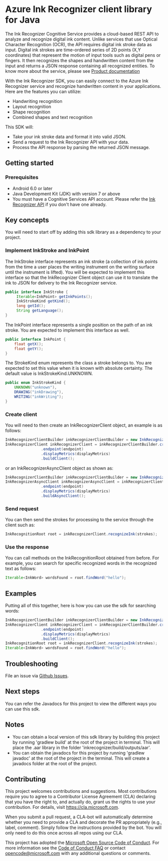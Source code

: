 # Azure Ink Recognizer client library for Java

The Ink Recognizer Cognitive Service provides a cloud-based REST API to analyze and recognize digital ink content. Unlike services that use Optical Character Recognition (OCR), the API requires digital ink stroke data as input. Digital ink strokes are time-ordered series of 2D points (X,Y coordinates) that represent the motion of input tools such as digital pens or fingers. It then recognizes the shapes and handwritten content from the input and returns a JSON response containing all recognized entities. To know more about the service, please see [Product documentation][inkrecognizer_docs]

With the Ink Recognizer SDK, you can easily connect to the Azure Ink Recognizer service and recognize handwritten content in your applications. Here are the features you can utilize:

* Handwriting recognition
* Layout recognition
* Shape recognition
* Combined shapes and text recognition

This SDK will:

* Take your ink stroke data and format it into valid JSON.
* Send a request to the Ink Recognizer API with your data.
* Process the API response by parsing the returned JSON message.

## Getting started

### Prerequisites

* Android 6.0 or later
* Java Development Kit (JDK) with version 7 or above
* You must have a Cognitive Services API account. Please refer the [Ink Recognizer API][inkrecognizer_api] if you don't have one already.

## Key concepts

You will need to start off by adding this sdk library as a dependency to your project.

### Implement InkStroke and InkPoint

The InkStroke interface represents an ink stroke (a collection of ink points from the time a user places the writing instrument on the writing surface until the instrument is lifted). You will be expected to implement this interface so that the InkRecognizer Client object can use it to translate the ink to JSON for delivery to the Ink Recognizer service.

```Java
public interface InkStroke {
     Iterable<InkPoint> getInkPoints();
     InkStrokeKind getKind();
     long getId();
     String getLanguage();
} 
```

The InkPoint interface represents a single position on the path of an ink stroke. You are expected to implement this interface as well.

```Java
public interface InkPoint {
    float getX();
    float getY();
}
```

The StrokeKind enum represents the class a stroke belongs to. You are expected to set this value when it is known with absolute certainty. The default value is InkStrokeKind.UNKNOWN.

```Java
public enum InkStrokeKind {
    UNKNOWN("unknown"),
    DRAWING("inkDrawing"),
    WRITING("inkWriting");
}
```

### Create client

You will need to then create an InkRecognizerClient object, an example is as follows:

```Java
InkRecognizerClientBuilder inkRecognizerClientBuilder = new InkRecognizerClientBuilder();
InkRecognizerClient inkRecognizerClient = inkRecognizerClientBuilder.credentials(credential)
                .endpoint(endpoint)
                .displayMetrics(displayMetrics)
                .buildClient();
```

or an InkRecognizerAsyncClient object as shown as:

```Java
InkRecognizerClientBuilder inkRecognizerClientBuilder = new InkRecognizerClientBuilder();
InkRecognizerAsyncClient inkRecognizerAsyncClient = inkRecognizerClientBuilder.credentials(credential)
                .endpoint(endpoint)
                .displayMetrics(displayMetrics)
                .buildAsyncClient();
```

### Send request

You can then send the strokes for processing to the service through the client such as:

```Java
InkRecognitionRoot root = inkRecognizerClient.recognizeInk(strokes);
```

### Use the response

You can call methods on the InkRecognitionRoot obtained from before. For example, you can search for specific recognized words in the recognized text as follows:

```Java
Iterable<InkWord> wordsFound = root.findWord("hello");
```

## Examples

Putting all of this together, here is how you can use the sdk for searching words:

```Java
InkRecognizerClientBuilder inkRecognizerClientBuilder = new InkRecognizerClientBuilder();
InkRecognizerClient inkRecognizerClient = inkRecognizerClientBuilder.credentials(credential)
                .endpoint(endpoint)
                .displayMetrics(displayMetrics)
                .buildClient();
InkRecognitionRoot root = inkRecognizerClient.recognizeInk(strokes);
Iterable<InkWord> wordsFound = root.findWord("hello");
```

## Troubleshooting

File an issue via [Github Issues][github_issues].

## Next steps

You can refer the Javadocs for this project to view the different ways you can use this sdk.

## Notes

* You can obtain a local version of this sdk library by building this project by running 'gradlew build' at the root of the project in terminal. This will place the .aar library in the folder 'inkrecognizer/build/outputs/aar'.
* You can obtain the javadocs for this project by running 'gradlew javadoc' at the root of the project in the terminal. This will create a javadocs folder at the root of the project.

## Contributing

This project welcomes contributions and suggestions.  Most contributions require you to agree to a
Contributor License Agreement (CLA) declaring that you have the right to, and actually do, grant us
the rights to use your contribution. For details, visit https://cla.microsoft.com.

When you submit a pull request, a CLA-bot will automatically determine whether you need to provide
a CLA and decorate the PR appropriately (e.g., label, comment). Simply follow the instructions
provided by the bot. You will only need to do this once across all repos using our CLA.

This project has adopted the [Microsoft Open Source Code of Conduct](https://opensource.microsoft.com/codeofconduct/).
For more information see the [Code of Conduct FAQ](https://opensource.microsoft.com/codeofconduct/faq/) or
contact [opencode@microsoft.com](mailto:opencode@microsoft.com) with any additional questions or comments.

<!-- LINKS -->
[github_issues]: https://github.com/Azure/azure-sdk-for-java/issues/new/choose
[inkrecognizer_api]: https://docs.microsoft.com/en-us/azure/cognitive-services/ink-recognizer/overview
[inkrecognizer_docs]: https://docs.microsoft.com/en-us/azure/cognitive-services/ink-recognizer/
